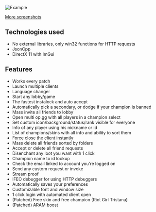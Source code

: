 ![Example](https://i.imgur.com/2I4dHSg.png)

[More screenshots](https://imgur.com/a/eUpsstC)


## Technologies used
* No external libraries, only win32 functions for HTTP requests
* JsonCpp
* DirectX 11 with ImGui

## Features
* Works every patch
* Launch multiple clients
* Language changer
* Start any lobby/game 
* The fastest instalock and auto accept
* Automatically pick a secondary, or dodge if your champion is banned
* Mass invite all friends to lobby
* Open multi op.gg with all players in a champion select
* Set custom icon/background/status/rank visible for everyone
* Info of any player using his nickname or id
* List of champions/skins with all info and ability to sort them
* Force close the client instantly
* Mass delete all friends sorted by folders
* Accept or delete all friend requests
* Disenchant any loot you want with 1 click
* Champion name to id lookup
* Check the email linked to account you're logged on
* Send any custom request or invoke
* Stream proof
* IFEO debugger for using HTTP debuggers
* Automatically saves your preferences
* Customizable font and window size
* 1 click login with automated client open
* (Patched) Free skin and free champion (Riot Girl Tristana)
* (Patched) ARAM boost
